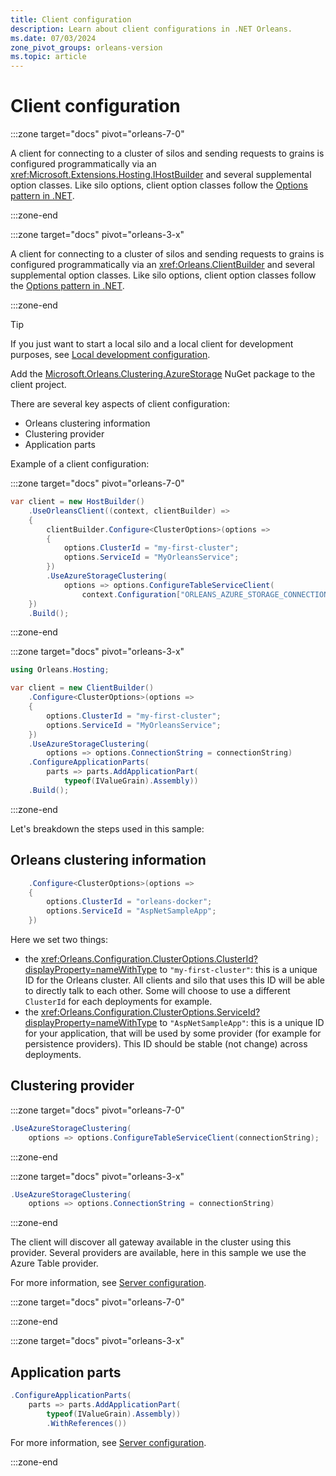 ```yaml
---
title: Client configuration
description: Learn about client configurations in .NET Orleans.
ms.date: 07/03/2024
zone_pivot_groups: orleans-version
ms.topic: article
---
```


# Client configuration

<!-- markdownlint-disable MD044 -->
:::zone target="docs" pivot="orleans-7-0"
<!-- markdownlint-enable MD044 -->

A client for connecting to a cluster of silos and sending requests to grains is configured programmatically via an <xref:Microsoft.Extensions.Hosting.IHostBuilder> and several supplemental option classes. Like silo options, client option classes follow the [Options pattern in .NET](../../../core/extensions/options.md).

:::zone-end

<!-- markdownlint-disable MD044 -->
:::zone target="docs" pivot="orleans-3-x"
<!-- markdownlint-enable MD044 -->

A client for connecting to a cluster of silos and sending requests to grains is configured programmatically via an <xref:Orleans.ClientBuilder> and several supplemental option classes. Like silo options, client option classes follow the [Options pattern in .NET](../../../core/extensions/options.md).

:::zone-end

> [!TIP]
> If you just want to start a local silo and a local client for development purposes, see [Local development configuration](local-development-configuration.md).

Add the [Microsoft.Orleans.Clustering.AzureStorage](https://www.nuget.org/packages/Microsoft.Orleans.Clustering.AzureStorage) NuGet package to the client project.

There are several key aspects of client configuration:

* Orleans clustering information
* Clustering provider
* Application parts

Example of a client configuration:

<!-- markdownlint-disable MD044 -->
:::zone target="docs" pivot="orleans-7-0"
<!-- markdownlint-enable MD044 -->

```csharp
var client = new HostBuilder()
    .UseOrleansClient((context, clientBuilder) =>
    {
        clientBuilder.Configure<ClusterOptions>(options =>
        {
            options.ClusterId = "my-first-cluster";
            options.ServiceId = "MyOrleansService";
        })
        .UseAzureStorageClustering(
            options => options.ConfigureTableServiceClient(
                context.Configuration["ORLEANS_AZURE_STORAGE_CONNECTION_STRING"]));
    })
    .Build();
```

:::zone-end

<!-- markdownlint-disable MD044 -->
:::zone target="docs" pivot="orleans-3-x"
<!-- markdownlint-enable MD044 -->

```csharp
using Orleans.Hosting;

var client = new ClientBuilder()
    .Configure<ClusterOptions>(options =>
    {
        options.ClusterId = "my-first-cluster";
        options.ServiceId = "MyOrleansService";
    })
    .UseAzureStorageClustering(
        options => options.ConnectionString = connectionString)
    .ConfigureApplicationParts(
        parts => parts.AddApplicationPart(
            typeof(IValueGrain).Assembly))
    .Build();
```

:::zone-end

Let's breakdown the steps used in this sample:

## Orleans clustering information

```csharp
    .Configure<ClusterOptions>(options =>
    {
        options.ClusterId = "orleans-docker";
        options.ServiceId = "AspNetSampleApp";
    })
```

Here we set two things:

- the <xref:Orleans.Configuration.ClusterOptions.ClusterId?displayProperty=nameWithType> to `"my-first-cluster"`: this is a unique ID for the Orleans cluster. All clients and silo that uses this ID will be able to directly talk to each other. Some will choose to use a different `ClusterId` for each deployments for example.
- the <xref:Orleans.Configuration.ClusterOptions.ServiceId?displayProperty=nameWithType> to `"AspNetSampleApp"`: this is a unique ID for your application, that will be used by some provider (for example for persistence providers). This ID should be stable (not change) across deployments.

## Clustering provider

<!-- markdownlint-disable MD044 -->
:::zone target="docs" pivot="orleans-7-0"
<!-- markdownlint-enable MD044 -->

```csharp
.UseAzureStorageClustering(
    options => options.ConfigureTableServiceClient(connectionString);
```

:::zone-end

<!-- markdownlint-disable MD044 -->
:::zone target="docs" pivot="orleans-3-x"
<!-- markdownlint-enable MD044 -->

```csharp
.UseAzureStorageClustering(
    options => options.ConnectionString = connectionString)
```

:::zone-end

The client will discover all gateway available in the cluster using this provider. Several providers are available, here in this sample we use the Azure Table provider.

For more information, see [Server configuration](server-configuration.md).

<!-- markdownlint-disable MD044 -->
:::zone target="docs" pivot="orleans-7-0"
<!-- markdownlint-enable MD044 -->

:::zone-end

<!-- markdownlint-disable MD044 -->
:::zone target="docs" pivot="orleans-3-x"
<!-- markdownlint-enable MD044 -->

## Application parts

```csharp
.ConfigureApplicationParts(
    parts => parts.AddApplicationPart(
        typeof(IValueGrain).Assembly))
        .WithReferences())
```

For more information, see [Server configuration](server-configuration.md).

:::zone-end
